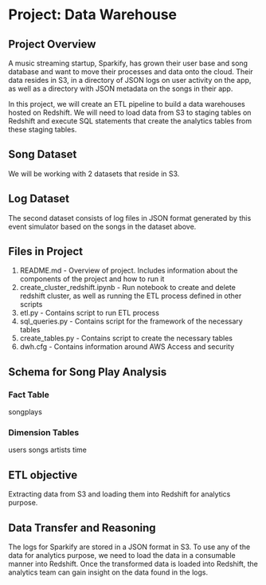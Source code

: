 # Project: Data Warehouse
## Project Overview
A music streaming startup, Sparkify, has grown their user base and song database and want to move their processes and data onto the cloud. Their data resides in S3, in a directory of JSON logs on user activity on the app, as well as a directory with JSON metadata on the songs in their app.

In this project, we will create an ETL pipeline to build a data warehouses hosted on Redshift. We will need to load data from S3 to staging tables on Redshift and execute SQL statements that create the analytics tables from these staging tables.
## Song Dataset
We will be working with 2 datasets that reside in S3.
## Log Dataset
The second dataset consists of log files in JSON format generated by this event simulator based on the songs in the dataset above.
## Files in Project
1. README.md - Overview of project. Includes information about the components of the project and how to run it
2. create_cluster_redshift.ipynb - Run notebook to create and delete redshift cluster, as well as running the ETL process defined in other scripts
3. etl.py - Contains script to run ETL process
4. sql_queries.py - Contains script for the framework of the necessary tables
5. create_tables.py - Contains script to create the necessary tables
6. dwh.cfg - Contains information around AWS Access and security

## Schema for Song Play Analysis
### Fact Table
songplays
### Dimension Tables
users
songs
artists
time
## ETL objective
Extracting data from S3 and loading them into Redshift for analytics purpose.
## Data Transfer and Reasoning
The logs for Sparkify are stored in a JSON format in S3. To use any of the data for analytics purpose, we need to load the data in a consumable manner into Redshift. Once the transformed data is loaded into Redshift, the analytics team can gain insight on the data found in the logs.


